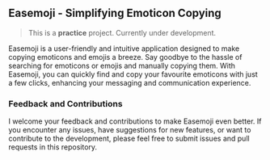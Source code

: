 ## Easemoji - Simplifying Emoticon Copying
> This is a <b>practice</b> project. Currently under development.
 
Easemoji is a user-friendly and intuitive application designed to make copying emoticons and emojis a breeze. Say goodbye to the hassle of searching for emoticons or emojis and manually copying them. With Easemoji, you can quickly find and copy your favourite emoticons with just a few clicks, enhancing your messaging and communication experience.

### Feedback and Contributions

I welcome your feedback and contributions to make Easemoji even better. If you encounter any issues, have suggestions for new features, or want to contribute to the development, please feel free to submit issues and pull requests in this repository.
